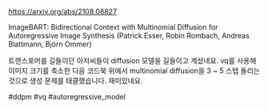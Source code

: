 https://arxiv.org/abs/2108.08827

ImageBART: Bidirectional Context with Multinomial Diffusion for Autoregressive Image Synthesis (Patrick Esser, Robin Rombach, Andreas Blattmann, Björn Ommer)

트랜스포머를 길들이던 아저씨들이 diffusion 모델을 길들이고 계셨네요. vq를 사용해 이미지 크기를 축소한 다음 코드북 위에서 multinomial diffusion을 3 ~ 5 스텝 돌리는 것으로 생성 문제를 태클했습니다. 재미있네요.

#ddpm #vq #autoregressive_model 
